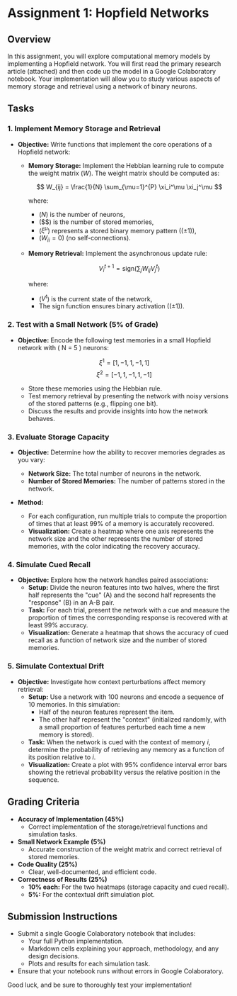 # Assignment 1: Hopfield Networks

## Overview
In this assignment, you will explore computational memory models by implementing a Hopfield network. You will first read the primary research article (attached) and then code up the model in a Google Colaboratory notebook. Your implementation will allow you to study various aspects of memory storage and retrieval using a network of binary neurons.

## Tasks

### 1. Implement Memory Storage and Retrieval
- **Objective:** Write functions that implement the core operations of a Hopfield network:
  - **Memory Storage:** Implement the Hebbian learning rule to compute the weight matrix \($W$\). The weight matrix should be computed as:
    
    $$
    W_{ij} = \frac{1}{N} \sum_{\mu=1}^{P} \xi_i^\mu \xi_j^\mu
    $$

    where:
    - \($N$\) is the number of neurons,
    - \($$\) is the number of stored memories,
    - \($\xi^\mu$\) represents a stored binary memory pattern (\($\pm1$\)),
    - \($W_{ii} = 0$\) (no self-connections).

  - **Memory Retrieval:** Implement the asynchronous update rule:

    $$
    V_i^{t+1} = \text{sign} \left( \sum_{j} W_{ij} V_j^t \right)
    $$

    where:
    - \($V^t$\) is the current state of the network,
    - The sign function ensures binary activation (\($\pm1$\)).

### 2. Test with a Small Network (5% of Grade)
- **Objective:** Encode the following test memories in a small Hopfield network with \( N = 5 \) neurons:
  
  $$
  \xi^1 = [1, -1, 1, -1, 1]
  $$
  $$
  \xi^2 = [-1, 1, -1, 1, -1]
  $$
  
  - Store these memories using the Hebbian rule.
  - Test memory retrieval by presenting the network with noisy versions of the stored patterns (e.g., flipping one bit).
  - Discuss the results and provide insights into how the network behaves.

### 3. Evaluate Storage Capacity
- **Objective:** Determine how the ability to recover memories degrades as you vary:
  - **Network Size:** The total number of neurons in the network.
  - **Number of Stored Memories:** The number of patterns stored in the network.

- **Method:**
  - For each configuration, run multiple trials to compute the proportion of times that at least 99% of a memory is accurately recovered.
  - **Visualization:** Create a heatmap where one axis represents the network size and the other represents the number of stored memories, with the color indicating the recovery accuracy.

### 4. Simulate Cued Recall
- **Objective:** Explore how the network handles paired associations:
  - **Setup:** Divide the neuron features into two halves, where the first half represents the "cue" (A) and the second half represents the "response" (B) in an A-B pair.
  - **Task:** For each trial, present the network with a cue and measure the proportion of times the corresponding response is recovered with at least 99% accuracy.
  - **Visualization:** Generate a heatmap that shows the accuracy of cued recall as a function of network size and the number of stored memories.

### 5. Simulate Contextual Drift
- **Objective:** Investigate how context perturbations affect memory retrieval:
  - **Setup:** Use a network with 100 neurons and encode a sequence of 10 memories. In this simulation:
    - Half of the neuron features represent the item.
    - The other half represent the "context" (initialized randomly, with a small proportion of features perturbed each time a new memory is stored).
  - **Task:** When the network is cued with the context of memory *i*, determine the probability of retrieving any memory as a function of its position relative to *i*.
  - **Visualization:** Create a plot with 95% confidence interval error bars showing the retrieval probability versus the relative position in the sequence.

## Grading Criteria
- **Accuracy of Implementation (45%)**
  - Correct implementation of the storage/retrieval functions and simulation tasks.
- **Small Network Example (5%)**
  - Accurate construction of the weight matrix and correct retrieval of stored memories.
- **Code Quality (25%)**
  - Clear, well-documented, and efficient code.
- **Correctness of Results (25%)**
  - **10% each:** For the two heatmaps (storage capacity and cued recall).
  - **5%:** For the contextual drift simulation plot.

## Submission Instructions
- Submit a single Google Colaboratory notebook that includes:
  - Your full Python implementation.
  - Markdown cells explaining your approach, methodology, and any design decisions.
  - Plots and results for each simulation task.
- Ensure that your notebook runs without errors in Google Colaboratory.

Good luck, and be sure to thoroughly test your implementation!
